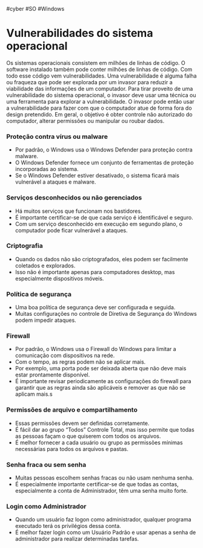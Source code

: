 #cyber #SO #Windows

# Vulnerabilidades do sistema operacional

Os sistemas operacionais consistem em milhões de linhas de código. O software instalado também pode conter milhões de linhas de código. Com todo esse código vem vulnerabilidades. Uma vulnerabilidade é alguma falha ou fraqueza que pode ser explorada por um invasor para reduzir a viabilidade das informações de um computador. Para tirar proveito de uma vulnerabilidade do sistema operacional, o invasor deve usar uma técnica ou uma ferramenta para explorar a vulnerabilidade. O invasor pode então usar a vulnerabilidade para fazer com que o computador atue de forma fora do design pretendido. Em geral, o objetivo é obter controle não autorizado do computador, alterar permissões ou manipular ou roubar dados.

### Proteção contra vírus ou malware

- Por padrão, o Windows usa o Windows Defender para proteção contra malware.
- O Windows Defender fornece um conjunto de ferramentas de proteção incorporadas ao sistema.
- Se o Windows Defender estiver desativado, o sistema ficará mais vulnerável a ataques e malware.

### Serviços desconhecidos ou não gerenciados

- Há muitos serviços que funcionam nos bastidores.
- É importante certificar-se de que cada serviço é identificável e seguro.
- Com um serviço desconhecido em execução em segundo plano, o computador pode ficar vulnerável a ataques.

### Criptografia

- Quando os dados não são criptografados, eles podem ser facilmente coletados e explorados.
- Isso não é importante apenas para computadores desktop, mas especialmente dispositivos móveis.

### Política de segurança

- Uma boa política de segurança deve ser configurada e seguida.
- Muitas configurações no controle de Diretiva de Segurança do Windows podem impedir ataques.

### Firewall

- Por padrão, o Windows usa o Firewall do Windows para limitar a comunicação com dispositivos na rede.
- Com o tempo, as regras podem não se aplicar mais.
- Por exemplo, uma porta pode ser deixada aberta que não deve mais estar prontamente disponível.
- É importante revisar periodicamente as configurações do firewall para garantir que as regras ainda são aplicáveis e remover as que não se aplicam mais.s

### Permissões de arquivo e compartilhamento

- Essas permissões devem ser definidas corretamente.
- É fácil dar ao grupo “Todos” Controle Total, mas isso permite que todas as pessoas façam o que quiserem com todos os arquivos.
- É melhor fornecer a cada usuário ou grupo as permissões mínimas necessárias para todos os arquivos e pastas.

### Senha fraca ou sem senha

- Muitas pessoas escolhem senhas fracas ou não usam nenhuma senha.
- É especialmente importante certificar-se de que todas as contas, especialmente a conta de Administrador, têm uma senha muito forte.

### Login como Administrador

- Quando um usuário faz logon como administrador, qualquer programa executado terá os privilégios dessa conta.
- É melhor fazer login como um Usuário Padrão e usar apenas a senha de administrador para realizar determinadas tarefas.









